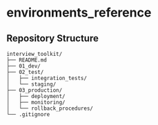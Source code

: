 # environments_reference

## Repository Structure

```plaintext
interview_toolkit/
├── README.md
├── 01_dev/
├── 02_test/
│   ├── integration_tests/
│   └── staging/
├── 03_production/
│   ├── deployment/
│   ├── monitoring/
│   └── rollback_procedures/
└── .gitignore
```